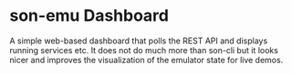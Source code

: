 # son-emu Dashboard

A simple web-based dashboard that polls the REST API and displays running services etc. It does not do much more than son-cli but it looks nicer and improves the visualization of the emulator state for live demos.

